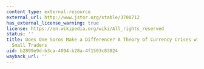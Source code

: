```yaml
---
content_type: external-resource
external_url: http://www.jstor.org/stable/3700712
has_external_license_warning: true
license: https://en.wikipedia.org/wiki/All_rights_reserved
status: ''
title: Does One Soros Make a Difference? A Theory of Currency Crises with Large and
  Small Traders
uid: b2899e9d-b3ca-4094-b28a-4f1503c83024
wayback_url: ''
---
```

